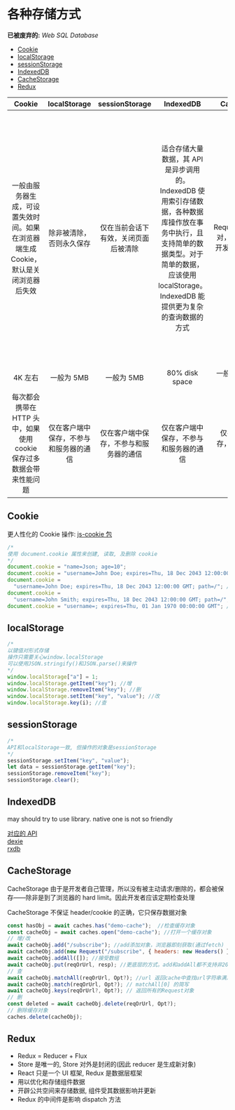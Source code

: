 # 各种存储方式

**已被废弃的:** _Web SQL Database_

<!-- TOC -->

- [Cookie](#cookie)
- [localStorage](#localstorage)
- [sessionStorage](#sessionstorage)
- [IndexedDB](#indexeddb)
- [CacheStorage](#cachestorage)
- [Redux](#redux)

<!-- /TOC -->

|                                       Cookie                                        |              localStorage              |             sessionStorage             |                                                                                               IndexedDB                                                                                                |                             CacheStorage                             |                                           redux                                            |
| :---------------------------------------------------------------------------------: | :------------------------------------: | :------------------------------------: | :----------------------------------------------------------------------------------------------------------------------------------------------------------------------------------------------------: | :------------------------------------------------------------------: | :----------------------------------------------------------------------------------------: |
| 一般由服务器生成，可设置失效时间。如果在浏览器端生成 Cookie，默认是关闭浏览器后失效 |        除非被清除，否则永久保存        |  仅在当前会话下有效，关闭页面后被清除  | 适合存储大量数据，其 API 是异步调用的。IndexedDB 使用索引存储数据，各种数据库操作放在事务中执行，且支持简单的数据类型。对于简单的数据，应该使用 localStorage。IndexedDB 能提供更为复杂的查询数据的方式 | 用于存储 Request/Response 对，提供了接口让开发者管理 http 缓存的机制 | 浏览网页过程中开辟的一块内存，刷新网页或者关闭网页，内存就会清除掉，用于整合散乱的组件数据 |
|                                       4K 左右                                       |               一般为 5MB               |               一般为 5MB               |                                                                                             80% disk space                                                                                             |                      一般为 50(Safari) - 100MB                       |                                          任意大小                                          |
|        每次都会携带在 HTTP 头中，如果使用 cookie 保存过多数据会带来性能问题         | 仅在客户端中保存，不参与和服务器的通信 | 仅在客户端中保存，不参与和服务器的通信 |                                                                                 仅在客户端中保存，不参与和服务器的通信                                                                                 |                仅在客户端中保存，不参与和服务器的通信                |                           仅在客户端中保存，不参与和服务器的通信                           |

## Cookie

更人性化的 Cookie 操作: [js-cookie 包](https://www.npmjs.com/package/js-cookie)

```js
/*
使用 document.cookie 属性来创建, 读取, 及删除 cookie
*/
document.cookie = "name=Json; age=10";
document.cookie = "username=John Doe; expires=Thu, 18 Dec 2043 12:00:00 GMT"; //expires设置过期时间
document.cookie =
  "username=John Doe; expires=Thu, 18 Dec 2043 12:00:00 GMT; path=/"; //path指定cookie路径
document.cookie =
  "username=John Smith; expires=Thu, 18 Dec 2043 12:00:00 GMT; path=/"; //修改即覆盖
document.cookie = "username=; expires=Thu, 01 Jan 1970 00:00:00 GMT"; //设置 expires 参数为以前的时间即可删除cookie
```

## localStorage

```js
/*
以键值对形式存储
操作只需要关心window.localStorage
可以使用JSON.stringify()和JSON.parse()来操作
*/
window.localStorage["a"] = 1;
window.localStorage.getItem("key"); //增
window.localStorage.removeItem("key"); //删
window.localStorage.setItem("key", "value"); //改
window.localStorage.key(i); //查
```

## sessionStorage

```js
/*
API和localStorage一致, 但操作的对象是sessionStorage
*/
sessionStorage.setItem("key", "value");
let data = sessionStorage.getItem("key");
sessionStorage.removeItem("key");
sessionStorage.clear();
```

## IndexedDB

may should try to use library. native one is not so friendly

[对应的 API](https://developer.mozilla.org/en-US/docs/Web/API/IndexedDB_API)<br/>
[dexie](https://dexie.org/)<br/>
[rxdb](https://rxdb.info/)<br/>

## CacheStorage

CacheStorage 由于是开发者自己管理，所以没有被主动请求/删除的，都会被保存——除非是到了浏览器的 hard limit。因此开发者应该定期检查处理

CacheStorage 不保证 header/cookie 的正确，它只保存数据对象

```js
const hasObj = await caches.has("demo-cache");  //检查缓存对象
const cacheObj = await caches.open("demo-cache"); //打开一个缓存对象
// 增/改
await cacheObj.add("/subscribe"); //add添加对象，浏览器即刻获取(通过fetch)
await cacheObj.add(new Request("/subscribe", { headers: new Headers() })); //也可以是一个Request对象
await cacheObj.addAll([]); //接受数组
await cacheObj.put(reqOrUrl, resp); //更底层的方式。add和addAll都不支持非200的req，put支持
// 查
await cacheObj.matchAll(reqOrUrl, Opt?); //url 返回cache中查找url字符串满足的所有
await cacheObj.match(reqOrUrl, Opt?); // matchAll[0] 的简写
await cacheObj.keys(reqOrUrl?, Opt?); // 返回所有的Request对象
// 删
const deleted = await cacheObj.delete(reqOrUrl, Opt?);
// 删除缓存对象
caches.delete(cacheObj);
```

## Redux

- Redux = Reducer + Flux
- Store 是唯一的, Store 对外是封闭的(因此 reducer 是生成新对象)
- React 只是一个 UI 框架, Redux 是数据层框架
- 用以优化和存储组件数据
- 开辟公共空间来存储数据, 组件受其数据影响并更新
- Redux 的中间件是影响 dispatch 方法

